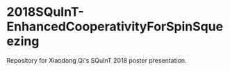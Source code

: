 # 2018SQuInT-EnhancedCooperativityForSpinSqueezing
Repository for Xiaodong Qi's SQuInT 2018 poster presentation.
